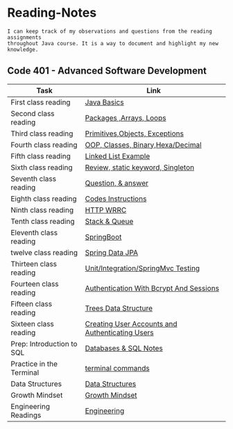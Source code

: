 # Reading-Notes

```
I can keep track of my observations and questions from the reading assignments
throughout Java course. It is a way to document and highlight my new knowledge.
```

## Code 401 - Advanced Software Development

| Task                      | Link                                                           |
|---------------------------|----------------------------------------------------------------|
| First class reading       | [Java Basics](Class-01.md)                                     |
| Second class reading      | [Packages ,Arrays, Loops](Class-02.md)                         |
| Third class reading       | [Primitives,Objects, Exceptions](Class-03.md)                  |
| Fourth class reading      | [OOP, Classes, Binary,Hexa/Decimal](Class-04.md)               |
| Fifth class reading       | [Linked List Example](Class-05.md)                             |
| Sixth class reading       | [Review, static keyword, Singleton](Class-06.md)               |
| Seventh class reading     | [Question, & answer](Class-07.md)                              |
| Eighth class reading      | [Codes Instructions](Class-08.md)                              |
| Ninth class reading       | [HTTP WRRC](Class-09.md)                                       |
| Tenth class reading       | [Stack & Queue](Class-10.md)                                   |
| Eleventh class reading    | [SpringBoot ](Class-11.md)                                     |
| twelve class reading      | [Spring Data JPA ](Class-12.md)                                |
| Thirteen class reading    | [Unit/Integration/SpringMvc Testing ](Class-13.md)             |
| Fourteen class reading    | [Authentication With Bcrypt And Sessions ](Class-14.md)        |
| Fifteen class reading     | [Trees Data Structure ](Class-15.md)                           |
| Sixteen class reading     | [Creating User Accounts and Authenticating Users](Class-16.md) |
| Prep: Introduction to SQL | [Databases & SQL Notes](sql-notes.md)                          |
| Practice in the Terminal  | [terminal commands](terminal.md)                               |
| Data Structures           | [Data Structures](Data-Structures.md)                          |
| Growth Mindset            | [Growth Mindset](Growth-Mindset.md)                            |
| Engineering Readings      | [Engineering](Engineering.md)                                  |
